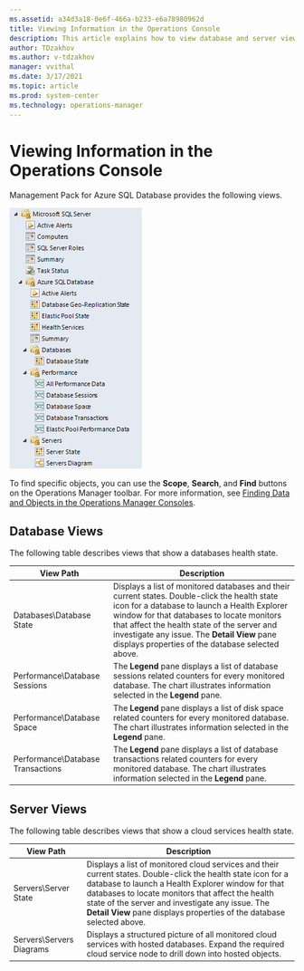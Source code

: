 ```yaml
---
ms.assetid: a34d3a18-0e6f-466a-b233-e6a78980962d
title: Viewing Information in the Operations Console
description: This article explains how to view database and server views in Management Pack for Azure SQL Database
author: TDzakhov
ms.author: v-tdzakhov
manager: vvithal
ms.date: 3/17/2021
ms.topic: article
ms.prod: system-center
ms.technology: operations-manager
---
```


# Viewing Information in the Operations Console

Management Pack for Azure SQL Database provides the following views.

![Viewing Information in the Operations Console](./media/asdmp/views.png)

To find specific objects, you can use the **Scope**, **Search**, and **Find** buttons on the Operations Manager toolbar. For more information, see [Finding Data and Objects in the Operations Manager Consoles](https://docs.microsoft.com/previous-versions/system-center/system-center-2012-R2/hh212890(v=sc.12)?redirectedfrom=MSDN).

## Database Views

The following table describes views that show a databases health state.

|**View Path**|**Description**|
|-|-|
|Databases\Database State|Displays a list of monitored databases and their current states. Double-click the health state icon for a database to launch a Health Explorer window for that databases to locate monitors that affect the health state of the server and investigate any issue. The **Detail View** pane displays properties of the database selected above.|
|Performance\Database Sessions|The **Legend** pane displays a list of database sessions related counters for every monitored database. The chart illustrates information selected in the **Legend** pane.|
|Performance\Database Space|The **Legend** pane displays a list of disk space related counters for every monitored database. The chart illustrates information selected in the **Legend** pane.|
|Performance\Database Transactions|The **Legend** pane displays a list of database transactions related counters for every monitored database. The chart illustrates information selected in the **Legend** pane.|

## Server Views

The following table describes views that show a cloud services health state.

|**View Path**|**Description**|
|-|-|
|Servers\Server State|Displays a list of monitored cloud services and their current states. Double-click the health state icon for a database to launch a Health Explorer window for that databases to locate monitors that affect the health state of the server and investigate any issue. The **Detail View** pane displays properties of the database selected above.|
|Servers\Servers Diagrams|Displays a structured picture of all monitored cloud services with hosted databases. Expand the required cloud service node to drill down into hosted objects.|